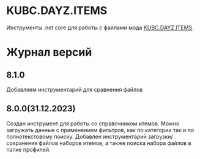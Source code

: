 # KUBC.DAYZ.ITEMS
Инструменты .net core для работы c файлами мода [KUBC.DAYZ.ITEMS](https://kubcoder.ru/dayz/items/index).

# Журнал версий
## 8.1.0
Добавляем инструментарий для сравнения файлов
## 8.0.0(31.12.2023)
Создан инструмент для работы со справочником итемов. Можно загружать данные с применением фильтров, как по категории так и по полнотекстовому поиску.
Добавлен инструментарий загрузки/сохранения файлов наборов итемов, а также поиска набора файлов в папке профилей.